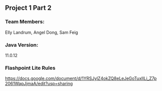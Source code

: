 ## Project 1 Part 2 ##
### Team Members: ### 
Elly Landrum, Angel Dong, Sam Feig

### Java Version: ###
11.0.12

### Flashpoint Lite Rules ###
https://docs.google.com/document/d/1YRSJylZ4okZQ8eLeJeGoTuxIILi_Z7p2061WapJjmaA/edit?usp=sharing
